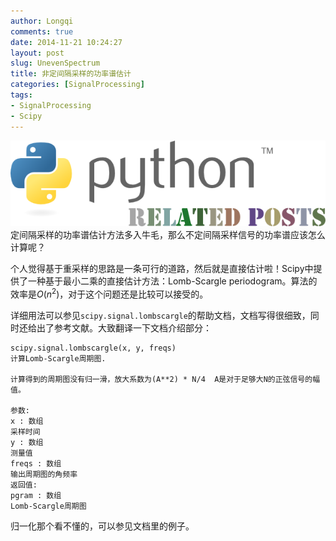 ```yaml
---
author: Longqi
comments: true
date: 2014-11-21 10:24:27
layout: post
slug: UnevenSpectrum
title: 非定间隔采样的功率谱估计
categories: [SignalProcessing]
tags:
- SignalProcessing
- Scipy
---
```

![Python Related Post](/public/images/python.png)
定间隔采样的功率谱估计方法多入牛毛，那么不定间隔采样信号的功率谱应该怎么计算呢？

个人觉得基于重采样的思路是一条可行的道路，然后就是直接估计啦！Scipy中提供了一种基于最小二乘的直接估计方法：Lomb-Scargle periodogram。算法的效率是$O(n^2)$，对于这个问题还是比较可以接受的。

详细用法可以参见`scipy.signal.lombscargle`的帮助文档，文档写得很细致，同时还给出了参考文献。大致翻译一下文档介绍部分：

	scipy.signal.lombscargle(x, y, freqs)
	计算Lomb-Scargle周期图.

	计算得到的周期图没有归一滑，放大系数为(A**2) * N/4  A是对于足够大N的正弦信号的幅值。

	参数:	
	x : 数组
	采样时间
	y : 数组
	测量值
	freqs : 数组
	输出周期图的角频率
	返回值:	
	pgram : 数组
	Lomb-Scargle周期图

归一化那个看不懂的，可以参见文档里的例子。

